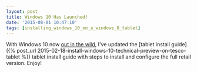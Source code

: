 ```yaml
---
layout: post
title: Windows 10 Has Launched!
date: '2015-08-01 10:47:10'
tags: [installing_windows_10_on_a_windows_8_tablet]
---
```


With Windows 10 now <a href="http://blogs.windows.com/launch/" target="_blank">out in the wild</a>, I've updated the [tablet install guide]({% post_url 2015-02-18-install-windows-10-technical-preview-on-tesco-tablet %}) tablet install guide with steps to install and configure the full retail version. Enjoy! 
